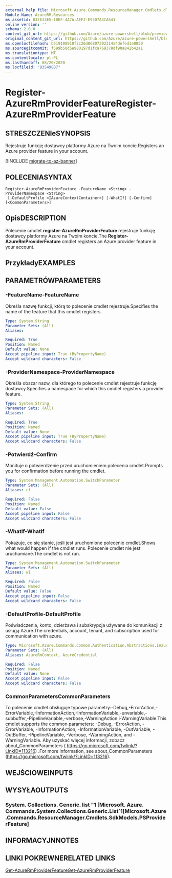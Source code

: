 ```yaml
---
external help file: Microsoft.Azure.Commands.ResourceManager.Cmdlets.dll-Help.xml
Module Name: AzureRM.Resources
ms.assetid: 83EE33E5-18EF-4A7A-AEF2-E93D7A3CA541
online version: ''
schema: 2.0.0
content_git_url: https://github.com/Azure/azure-powershell/blob/preview/src/ResourceManager/Resources/Commands.Resources/help/Register-AzureRmProviderFeature.md
original_content_git_url: https://github.com/Azure/azure-powershell/blob/preview/src/ResourceManager/Resources/Commands.Resources/help/Register-AzureRmProviderFeature.md
ms.openlocfilehash: b519108918f2c26d86807302314a4defed1a0050
ms.sourcegitcommit: f599b50d5e980197d1fca769378df90a842b42a1
ms.translationtype: MT
ms.contentlocale: pl-PL
ms.lasthandoff: 08/20/2020
ms.locfileid: "93549887"
---
```

# <span data-ttu-id="d56be-101">Register-AzureRmProviderFeature</span><span class="sxs-lookup"><span data-stu-id="d56be-101">Register-AzureRmProviderFeature</span></span>

## <span data-ttu-id="d56be-102">STRESZCZENIe</span><span class="sxs-lookup"><span data-stu-id="d56be-102">SYNOPSIS</span></span>
<span data-ttu-id="d56be-103">Rejestruje funkcję dostawcy platformy Azure na Twoim koncie.</span><span class="sxs-lookup"><span data-stu-id="d56be-103">Registers an Azure provider feature in your account.</span></span>

[!INCLUDE [migrate-to-az-banner](../../includes/migrate-to-az-banner.md)]

## <span data-ttu-id="d56be-104">POLECENIA</span><span class="sxs-lookup"><span data-stu-id="d56be-104">SYNTAX</span></span>

```
Register-AzureRmProviderFeature -FeatureName <String> -ProviderNamespace <String>
 [-DefaultProfile <IAzureContextContainer>] [-WhatIf] [-Confirm] [<CommonParameters>]
```

## <span data-ttu-id="d56be-105">Opis</span><span class="sxs-lookup"><span data-stu-id="d56be-105">DESCRIPTION</span></span>
<span data-ttu-id="d56be-106">Polecenie cmdlet **register-AzureRmProviderFeature** rejestruje funkcję dostawcy platformy Azure na Twoim koncie.</span><span class="sxs-lookup"><span data-stu-id="d56be-106">The **Register-AzureRmProviderFeature** cmdlet registers an Azure provider feature in your account.</span></span>

## <span data-ttu-id="d56be-107">Przykłady</span><span class="sxs-lookup"><span data-stu-id="d56be-107">EXAMPLES</span></span>

## <span data-ttu-id="d56be-108">PARAMETRÓW</span><span class="sxs-lookup"><span data-stu-id="d56be-108">PARAMETERS</span></span>

### <span data-ttu-id="d56be-109">-FeatureName</span><span class="sxs-lookup"><span data-stu-id="d56be-109">-FeatureName</span></span>
<span data-ttu-id="d56be-110">Określa nazwę funkcji, którą to polecenie cmdlet rejestruje.</span><span class="sxs-lookup"><span data-stu-id="d56be-110">Specifies the name of the feature that this cmdlet registers.</span></span>

```yaml
Type: System.String
Parameter Sets: (All)
Aliases: 

Required: True
Position: Named
Default value: None
Accept pipeline input: True (ByPropertyName)
Accept wildcard characters: False
```

### <span data-ttu-id="d56be-111">-ProviderNamespace</span><span class="sxs-lookup"><span data-stu-id="d56be-111">-ProviderNamespace</span></span>
<span data-ttu-id="d56be-112">Określa obszar nazw, dla którego to polecenie cmdlet rejestruje funkcję dostawcy.</span><span class="sxs-lookup"><span data-stu-id="d56be-112">Specifies a namespace for which this cmdlet registers a provider feature.</span></span>

```yaml
Type: System.String
Parameter Sets: (All)
Aliases: 

Required: True
Position: Named
Default value: None
Accept pipeline input: True (ByPropertyName)
Accept wildcard characters: False
```

### <span data-ttu-id="d56be-113">-Potwierdź</span><span class="sxs-lookup"><span data-stu-id="d56be-113">-Confirm</span></span>
<span data-ttu-id="d56be-114">Monituje o potwierdzenie przed uruchomieniem polecenia cmdlet.</span><span class="sxs-lookup"><span data-stu-id="d56be-114">Prompts you for confirmation before running the cmdlet.</span></span>

```yaml
Type: System.Management.Automation.SwitchParameter
Parameter Sets: (All)
Aliases: cf

Required: False
Position: Named
Default value: False
Accept pipeline input: False
Accept wildcard characters: False
```

### <span data-ttu-id="d56be-115">-WhatIf</span><span class="sxs-lookup"><span data-stu-id="d56be-115">-WhatIf</span></span>
<span data-ttu-id="d56be-116">Pokazuje, co się stanie, jeśli jest uruchomione polecenie cmdlet.</span><span class="sxs-lookup"><span data-stu-id="d56be-116">Shows what would happen if the cmdlet runs.</span></span>
<span data-ttu-id="d56be-117">Polecenie cmdlet nie jest uruchamiane.</span><span class="sxs-lookup"><span data-stu-id="d56be-117">The cmdlet is not run.</span></span>

```yaml
Type: System.Management.Automation.SwitchParameter
Parameter Sets: (All)
Aliases: wi

Required: False
Position: Named
Default value: False
Accept pipeline input: False
Accept wildcard characters: False
```

### <span data-ttu-id="d56be-118">-DefaultProfile</span><span class="sxs-lookup"><span data-stu-id="d56be-118">-DefaultProfile</span></span>
<span data-ttu-id="d56be-119">Poświadczenia, konto, dzierżawa i subskrypcja używane do komunikacji z usługą Azure.</span><span class="sxs-lookup"><span data-stu-id="d56be-119">The credentials, account, tenant, and subscription used for communication with azure.</span></span>

```yaml
Type: Microsoft.Azure.Commands.Common.Authentication.Abstractions.IAzureContextContainer
Parameter Sets: (All)
Aliases: AzureRmContext, AzureCredential

Required: False
Position: Named
Default value: None
Accept pipeline input: False
Accept wildcard characters: False
```

### <span data-ttu-id="d56be-120">CommonParameters</span><span class="sxs-lookup"><span data-stu-id="d56be-120">CommonParameters</span></span>
<span data-ttu-id="d56be-121">To polecenie cmdlet obsługuje typowe parametry:-Debug,-ErrorAction,-ErrorVariable,-InformationAction,-InformationVariable,-unvariable,-subbuffer,-PipelineVariable,-verbose,-WarningAction i-WarningVariable.</span><span class="sxs-lookup"><span data-stu-id="d56be-121">This cmdlet supports the common parameters: -Debug, -ErrorAction, -ErrorVariable, -InformationAction, -InformationVariable, -OutVariable, -OutBuffer, -PipelineVariable, -Verbose, -WarningAction, and -WarningVariable.</span></span> <span data-ttu-id="d56be-122">Aby uzyskać więcej informacji, zobacz about_CommonParameters ( https://go.microsoft.com/fwlink/?LinkID=113216) .</span><span class="sxs-lookup"><span data-stu-id="d56be-122">For more information, see about_CommonParameters (https://go.microsoft.com/fwlink/?LinkID=113216).</span></span>

## <span data-ttu-id="d56be-123">WEJŚCIOWE</span><span class="sxs-lookup"><span data-stu-id="d56be-123">INPUTS</span></span>

## <span data-ttu-id="d56be-124">WYSYŁA</span><span class="sxs-lookup"><span data-stu-id="d56be-124">OUTPUTS</span></span>

### <span data-ttu-id="d56be-125">System. Collections. Generic. list "1 [Microsoft. Azure. Commands.</span><span class="sxs-lookup"><span data-stu-id="d56be-125">System.Collections.Generic.List\`1[Microsoft.Azure.Commands.ResourceManager.Cmdlets.SdkModels.PSProviderFeature]</span></span>

## <span data-ttu-id="d56be-126">INFORMACYJN</span><span class="sxs-lookup"><span data-stu-id="d56be-126">NOTES</span></span>

## <span data-ttu-id="d56be-127">LINKI POKREWNE</span><span class="sxs-lookup"><span data-stu-id="d56be-127">RELATED LINKS</span></span>

[<span data-ttu-id="d56be-128">Get-AzureRmProviderFeature</span><span class="sxs-lookup"><span data-stu-id="d56be-128">Get-AzureRmProviderFeature</span></span>](./Get-AzureRmProviderFeature.md)


